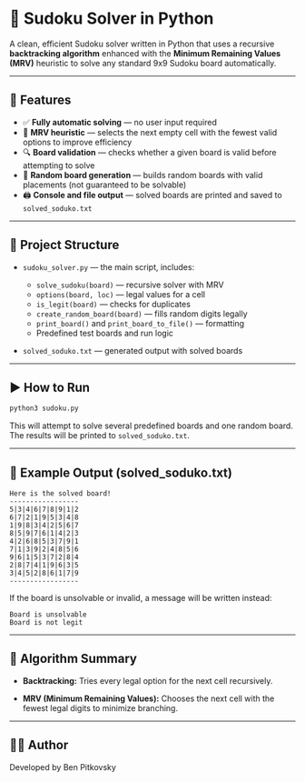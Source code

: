 # 🧩 Sudoku Solver in Python

A clean, efficient Sudoku solver written in Python that uses a recursive **backtracking algorithm** enhanced with the **Minimum Remaining Values (MRV)** heuristic to solve any standard 9x9 Sudoku board automatically.

---

## 🚀 Features

- ✅ **Fully automatic solving** — no user input required
- 🧠 **MRV heuristic** — selects the next empty cell with the fewest valid options to improve efficiency
- 🔍 **Board validation** — checks whether a given board is valid before attempting to solve
- 🎲 **Random board generation** — builds random boards with valid placements (not guaranteed to be solvable)
- 🖨️ **Console and file output** — solved boards are printed and saved to `solved_soduko.txt`

---

## 📁 Project Structure

- `sudoku_solver.py` — the main script, includes:

  - `solve_sudoku(board)` — recursive solver with MRV
  - `options(board, loc)` — legal values for a cell
  - `is_legit(board)` — checks for duplicates
  - `create_random_board(board)` — fills random digits legally
  - `print_board()` and `print_board_to_file()` — formatting
  - Predefined test boards and run logic

- `solved_soduko.txt` — generated output with solved boards

---

## ▶️ How to Run

```bash
python3 sudoku.py
```

This will attempt to solve several predefined boards and one random board. The results will be printed to `solved_soduko.txt`.

---

## 🧪 Example Output (solved\_soduko.txt)

```
Here is the solved board!
-----------------
5|3|4|6|7|8|9|1|2
6|7|2|1|9|5|3|4|8
1|9|8|3|4|2|5|6|7
8|5|9|7|6|1|4|2|3
4|2|6|8|5|3|7|9|1
7|1|3|9|2|4|8|5|6
9|6|1|5|3|7|2|8|4
2|8|7|4|1|9|6|3|5
3|4|5|2|8|6|1|7|9
-----------------
```

If the board is unsolvable or invalid, a message will be written instead:

```
Board is unsolvable
Board is not legit
```

---

## 🧠 Algorithm Summary

- **Backtracking:** Tries every legal option for the next cell recursively.

- **MRV (Minimum Remaining Values):** Chooses the next cell with the fewest legal digits to minimize branching.

---

## 👨‍💻 Author

Developed by Ben Pitkovsky
